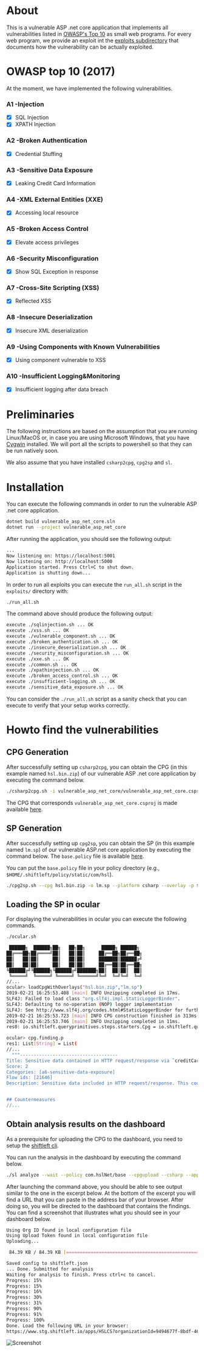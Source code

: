 # About

This is a vulnerable ASP .net core application that implements all
vulnerabilities listed in [OWASP's Top 10](https://www.owasp.org/index.php/Category:OWASP_Top_Ten_Project)
as small web programs. For every web program, we provide an exploit
int the [exploits subdirectory](./exploits)
that documents how the vulnerability can be actually exploited.

# OWASP top 10 (2017)

At the moment, we have implemented the following vulnerabilities.

### A1 -Injection
- [x] SQL Injection
- [x] XPATH Injection
### A2 -Broken Authentication
- [x] Credential Stuffing
### A3 -Sensitive Data Exposure
- [x] Leaking Credit Card Information
### A4 -XML External Entities (XXE)
- [x] Accessing local resource
### A5 -Broken Access Control
- [x] Elevate access privileges
### A6 -Security Misconfiguration
- [x] Show SQL Exception in response
### A7 -Cross-Site Scripting (XSS)
- [x] Reflected XSS
### A8 -Insecure Deserialization
- [x] Insecure XML deserialization
### A9 -Using Components with Known Vulnerabilities
- [x] Using component vulnerable to XSS
### A10 -Insufficient Logging&Monitoring
- [x] Insufficient logging after data breach

# Preliminaries

The following instructions are based on the assumption that you are running
Linux/MacOS or, in case you are using Microsoft Windows, that you have 
[Cygwin](https://www.cygwin.com/) installed. We will port all the scripts to powershell so that they can be run natively soon.

We also assume that you have installed `csharp2cpg`, `cpg2sp` and `sl`.

# Installation

You can execute the following commands in order to run the vulnerable ASP .net
core application.

```bash
dotnet build vulnerable_asp_net_core.sln
dotnet run --project vulnerable_asp_net_core
```

After running the application, you should see the following output:

```bash
...
Now listening on: https://localhost:5001
Now listening on: http://localhost:5000
Application started. Press Ctrl+C to shut down.
Application is shutting down...
```

In order to run all exploits you can execute the `run_all.sh` script in the
`exploits/` directory with:

```bash
./run_all.sh
```

The command above should produce the following output:

```bash
execute ./sqlinjection.sh ... OK
execute ./xss.sh ... OK
execute ./vulnerable_component.sh ... OK
execute ./broken_authentication.sh ... OK
execute ./insecure_deserialization.sh ... OK
execute ./security_misconfiguration.sh ... OK
execute ./xxe.sh ... OK
execute ./common.sh ... OK
execute ./xpathinjection.sh ... OK
execute ./broken_access_control.sh ... OK
execute ./insufficient-logging.sh ... OK
execute ./sensitive_data_exposure.sh ... OK
```

You can consider the `./run_all.sh` script as a sanity check that you can
execute to verify that your setup works correctly.

# Howto find the vulnerabilities

## CPG Generation

After successfully setting up `csharp2cpg`, you can obtain the CPG
(in this example named `hsl.bin.zip`) of our vulnerable ASP .net core application by executing the
command below.

```bash
./csharp2cpg.sh -i vulnerable_asp_net_core/vulnerable_asp_net_core.csproj -o hsl.bin.zip
```

The CPG that corresponds `vulnerable_asp_net_core.csproj` is made available [here](https://drive.google.com/file/d/1FWsSorNcIQUtdI3SwfsZS9_4ATzTJC9X/view?usp=sharing).

## SP Generation


After successfully setting up `cpg2sp`, you can obtain the SP (in this example named `lm.sp`) of
our vulnerable ASP.net core application by executing the command below. The
`base.policy` file is available [here](https://drive.google.com/open?id=1d_90dzHDx3swA1-x4lpUOcHqjiJca6j2).

You can put the `base.policy` file in your policy directory (e.g., `$HOME/.shiftleft/policy/static/com/hsl`).

```bash
./cpg2sp.sh --cpg hsl.bin.zip -o lm.sp --platform csharp --overlay -p $HOME/.shiftleft/policy/static/com/hsl/base.policy
```

## Loading the SP in ocular 

For displaying the vulnerabilities in ocular you can execute the following
commands.


```bash
./ocular.sh

 ██████╗  ██████╗██╗   ██╗██╗      █████╗ ██████╗
██╔═══██╗██╔════╝██║   ██║██║     ██╔══██╗██╔══██╗
██║   ██║██║     ██║   ██║██║     ███████║██████╔╝
██║   ██║██║     ██║   ██║██║     ██╔══██║██╔══██╗
╚██████╔╝╚██████╗╚██████╔╝███████╗██║  ██║██║  ██║
 ╚═════╝  ╚═════╝ ╚═════╝ ╚══════╝╚═╝  ╚═╝╚═╝  ╚═╝
//...
ocular> loadCpgWithOverlays("hsl.bin.zip","lm.sp")
2019-02-21 16:25:53.408 [main] INFO Unzipping completed in 17ms.
SLF4J: Failed to load class "org.slf4j.impl.StaticLoggerBinder".
SLF4J: Defaulting to no-operation (NOP) logger implementation
SLF4J: See http://www.slf4j.org/codes.html#StaticLoggerBinder for further details.
2019-02-21 16:25:53.723 [main] INFO CPG construction finished in 313ms.
2019-02-21 16:25:53.746 [main] INFO Unzipping completed in 11ms.
res0: io.shiftleft.queryprimitives.steps.starters.Cpg = io.shiftleft.queryprimitives.steps.starters.Cpg@5d1e09bc

ocular> cpg.finding.p
res1: List[String] = List(
//...
  """------------------------------------
Title: Sensitive data contained in HTTP request/response via `creditCard` in `SL.SensitiveDataExposure`
Score: 2
Categories: [a6-sensitive-data-exposure]
Flow ids: [21646]
Description: Sensitive data included in HTTP request/response. This could result in sensitive data exposure. Many web applications and APIs do not properly protect sensitive data, such as financial and healthcare. Attackers may steal or modify such weakly protected data to conduct credit card fraud, identity theft, or other crimes.


## Countermeasures
//...
```

## Obtain analysis results on the dashboard

As a prerequisite for uploading the CPG to the dashboard, you need to setup the
[shiftleft cli](https://docs.shiftleft.io/shiftleft/getting-started/using-sl-the-shiftleft-cli).

You can run the analysis in the dashboard by executing the command below.

``` bash
./sl analyze --wait --policy com.hslNet/base --cpgupload --csharp --app HSLCS --force hsl.bin.zip

```
After launching the command above, you should be able to see output similar to the one in the excerpt below. At the bottom of the excerpt you will find a URL that you can paste in the address bar of your browser. After doing so, you will be directed to the dashboard that contains the findings. You can find a screenshot that illustrates what you should see in your dashboard below.

``` bash
Using Org ID found in local configuration file
Using Upload Token found in local configuration file
Uploading...

 84.39 KB / 84.39 KB [=================================================================] 100.00% 253.40 KB/s 0s

Saved config to shiftleft.json
... Done. Submitted for analysis
Waiting for analysis to finish. Press ctrl+c to cancel.
Progress: 15%
Progress: 15%
Progress: 16%
Progress: 30%
Progress: 31%
Progress: 90%
Progress: 91%
Progress: 100%
Done. Load the following URL in your browser:
https://www.stg.shiftleft.io/apps/HSLCS?organizationId=9494677f-8bdf-460f-afff-7ac09275e2a9
```

![Screenshot](https://github.com/ShiftLeftSecurity/testdata/blob/master/csharp/vulnerable_asp_net_core/img/hsl.png "Dashboard Results")


